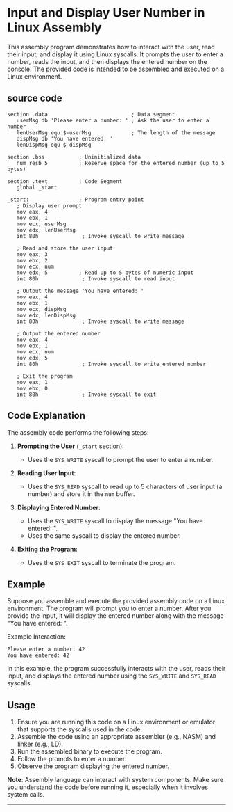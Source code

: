 # Input and Display User Number in Linux Assembly

This assembly program demonstrates how to interact with the user, read their input, and display it using Linux syscalls. It prompts the user to enter a number, reads the input, and then displays the entered number on the console. The provided code is intended to be assembled and executed on a Linux environment.

## source code 
```assembly
section .data                           ; Data segment
   userMsg db 'Please enter a number: ' ; Ask the user to enter a number
   lenUserMsg equ $-userMsg             ; The length of the message
   dispMsg db 'You have entered: '
   lenDispMsg equ $-dispMsg                 

section .bss           ; Uninitialized data
   num resb 5          ; Reserve space for the entered number (up to 5 bytes)
	
section .text          ; Code Segment
   global _start
	
_start:                ; Program entry point
   ; Display user prompt
   mov eax, 4
   mov ebx, 1
   mov ecx, userMsg
   mov edx, lenUserMsg
   int 80h              ; Invoke syscall to write message

   ; Read and store the user input
   mov eax, 3
   mov ebx, 2
   mov ecx, num  
   mov edx, 5          ; Read up to 5 bytes of numeric input
   int 80h              ; Invoke syscall to read input
	
   ; Output the message 'You have entered: '
   mov eax, 4
   mov ebx, 1
   mov ecx, dispMsg
   mov edx, lenDispMsg
   int 80h              ; Invoke syscall to write message

   ; Output the entered number
   mov eax, 4
   mov ebx, 1
   mov ecx, num
   mov edx, 5
   int 80h              ; Invoke syscall to write entered number
    
   ; Exit the program
   mov eax, 1
   mov ebx, 0
   int 80h              ; Invoke syscall to exit
```

## Code Explanation

The assembly code performs the following steps:

1. **Prompting the User** (`_start` section):
   - Uses the `SYS_WRITE` syscall to prompt the user to enter a number.

2. **Reading User Input**:
   - Uses the `SYS_READ` syscall to read up to 5 characters of user input (a number) and store it in the `num` buffer.

3. **Displaying Entered Number**:
   - Uses the `SYS_WRITE` syscall to display the message "You have entered: ".
   - Uses the same syscall to display the entered number.

4. **Exiting the Program**:
   - Uses the `SYS_EXIT` syscall to terminate the program.

## Example

Suppose you assemble and execute the provided assembly code on a Linux environment. The program will prompt you to enter a number. After you provide the input, it will display the entered number along with the message "You have entered: ".

Example Interaction:
```
Please enter a number: 42
You have entered: 42
```

In this example, the program successfully interacts with the user, reads their input, and displays the entered number using the `SYS_WRITE` and `SYS_READ` syscalls.

## Usage

1. Ensure you are running this code on a Linux environment or emulator that supports the syscalls used in the code.
2. Assemble the code using an appropriate assembler (e.g., NASM) and linker (e.g., LD).
3. Run the assembled binary to execute the program.
4. Follow the prompts to enter a number.
5. Observe the program displaying the entered number.

**Note**: Assembly language can interact with system components. Make sure you understand the code before running it, especially when it involves system calls.

---